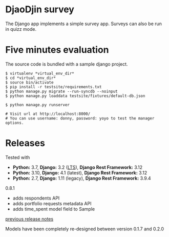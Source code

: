 DjaoDjin survey
================

The Django app implements a simple survey app. Surveys can also be run
in quizz mode.


Five minutes evaluation
=======================

The source code is bundled with a sample django project.

    $ virtualenv *virtual_env_dir*
    $ cd *virtual_env_dir*
    $ source bin/activate
    $ pip install -r testsite/requirements.txt
    $ python manage.py migrate --run-syncdb --noinput
    $ python manage.py loaddata testsite/fixtures/default-db.json

    $ python manage.py runserver

    # Visit url at http://localhost:8000/
    # You can use username: donny, password: yoyo to test the manager options.

Releases
========

Tested with

- **Python:** 3.7, **Django:** 3.2 ([LTS](https://www.djangoproject.com/download/)), **Django Rest Framework:** 3.12
- **Python:** 3.10, **Django:** 4.1 (latest), **Django Rest Framework:** 3.12
- **Python:** 2.7, **Django:** 1.11 (legacy), **Django Rest Framework:** 3.9.4

0.8.1

  * adds respondents API
  * adds portfolio requests metadata API
  * adds time_spent model field to Sample

[previous release notes](changelog)


Models have been completely re-designed between version 0.1.7 and 0.2.0
